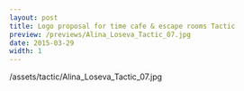 ```yaml
---
layout: post
title: Logo proposal for time cafe & escape rooms Tactic
preview: /previews/Alina_Loseva_Tactic_07.jpg
date: 2015-03-29
width: 1
---
```

/assets/tactic/Alina_Loseva_Tactic_07.jpg
